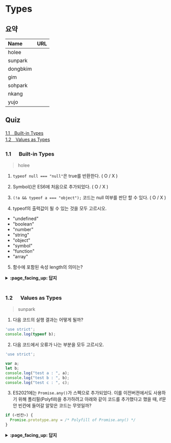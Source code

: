 # Types

## 요약
| Name | URL |
|:---|:---|
| holee |  |
| sunpark |  |
| dongbkim |  |
| gim |  |
| sohpark |  |
| nkang |  |
| yujo |  |

## Quiz

[1.1　Built-in Types](#11---Built-in-Types)<br>
[1.2　Values as Types](#12---Values-as-Types)<br>

### 1.1 　  Built-in Types

> holee

1. ```typeof null === "null"```은 true를 반환한다. ( O / X )

2. Symbol()은 ES6에 처음으로 추가되었다. ( O / X )

3. ```(!a && typeof a === "object");``` 코드는 null 여부를 판단 할 수 있다. ( O / X )

4. typeof의 출력값이 될 수 있는 것을 모두 고르시오.

- "undefined"
- "boolean"
- "number"
- "string"
- "object"
- "symbol"
- "function"
- "array"

5. 함수에 포함된 속성 length의 의미는?

<details>
<summary> <b> :page_facing_up: 답지 </b>  </summary>
<div markdown="1">

1. ```typeof null === "null"```은 true를 반환한다. ( O / **X** )

> null만 예외적으로 object이다. 자바스크립트의 오래된 버그.  

2. Symbol()은 ES6에 처음으로 추가되었다. ( **O** / X )

3. ```(!a && typeof a === "object");``` 코드는 null 여부를 판단 할 수 있다. ( **O** / X )

4. typeof의 출력값이 될 수 있는 것을 모두 고르시오.

- "undefined"
- "boolean"
- "number"
- "string"
- "object"
- "symbol"
- "function"
- "array"

> array 빼고 다.

5. 함수에 포함된 속성 length의 의미는?

> 파라미터 개수이다.

</div>
</details>
<br>

### 1.2 　  Values as Types

> sunpark

1. 다음 코드의 실행 결과는 어떻게 될까?

```javascript
'use strict';
console.log(typeof b);
```

2. 다음 코드에서 오류가 나는 부분을 모두 고르시오.

```javascript
'use strict';

var a;
let b;
console.log("test a : ", a);
console.log("test b : ", b);
console.log("test c : ", c);
```

3. ES2021에는 `Promise.any()`가 스펙으로 추가되었다. 이를 이전버젼에서도 사용하기 위해 폴리필(Polyfill)을 추가하려고 아래와 같이 코드를 추가했다고 했을 때, if문 안 빈칸에 들어갈 알맞은 코드는 무엇일까?
```javascript
if (<빈칸>) {
  Promise.prototype.any = /* Polyfill of Promise.any() */
}
```

<details>
<summary> <b> :page_facing_up: 답지 </b>  </summary>
<div markdown="1">

1. 다음 코드의 실행 결과는 어떻게 될까?

> 'use strict'를 써도 선언하지 않은 변수는 에러가 나지 않고 undefined가 뜬다.

2. 다음 코드에서 오류가 나는 부분을 모두 고르시오.

> let을 선언만 하고 사용해도 문제없이 에러가 나지 않고 undefined가 뜬다. 당연히 C는 에러가 난다.

3. ES2021에는 `Promise.any()`가 스펙으로 추가되었다. 이를 이전버젼에서도 사용하기 위해 폴리필(Polyfill)을 추가하려고 아래와 같이 코드를 추가했다고 했을 때, if문 안 빈칸에 들어갈 알맞은 코드는 무엇일까?
```javascript
if (typeof Promise.prototype.any !== "undefined") {
  Promise.prototype.any = /* Polyfill of Promise.any() */
}
```

</div>
</details>
<br>
